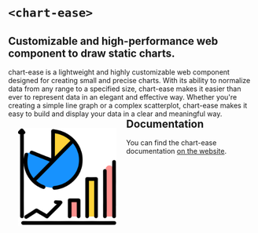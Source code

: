 # `<chart-ease>`

## Customizable and high-performance web component to draw static charts.

<div style="float:left">
chart-ease is a lightweight and highly customizable web component designed for creating small and precise charts. With its ability to normalize data from any range to a specified size, chart-ease makes it easier than ever to represent data in an elegant and effective way. Whether you're creating a simple line graph or a complex scatterplot, chart-ease makes it easy to build and display your data in a clear and meaningful way.
</div>

<div style="float:left;margin:20px">
  <img src="./docs/images/charts.svg" alt="Image" width="200" />
</div>

## Documentation

You can find the chart-ease documentation [on the website](https://n-yousefi.github.io/chart-ease/).
